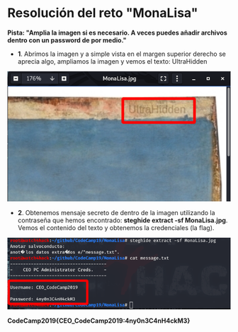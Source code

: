# **Resolución del reto "MonaLisa"**

**Pista: "Amplia la imagen si es necesario. A veces puedes añadir archivos dentro con un password de por medio."**

- **1**. Abrimos la imagen y a simple vista en el margen superior derecho se aprecia algo, ampliamos la imagen y vemos el texto: UltraHidden

![alt text](text.png)

- **2**. Obtenemos mensaje secreto de dentro de la imagen utilizando la contraseña que hemos encontrado: **steghide extract -sf MonaLisa.jpg**. Vemos el contenido del texto y obtenemos la credenciales (la flag).

![alt text](steghide.png)


  **CodeCamp2019{CEO_CodeCamp2019:4ny0n3C4nH4ckM3}**
